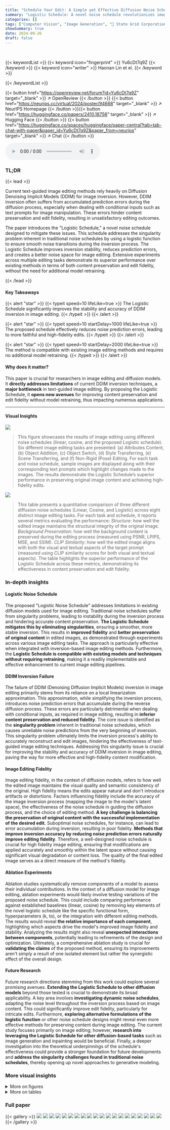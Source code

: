 ```yaml
---
title: "Schedule Your Edit: A Simple yet Effective Diffusion Noise Schedule for Image Editing"
summary: "Logistic Schedule: A novel noise schedule revolutionizes image editing by improving DDIM inversion, enhancing content preservation and edit fidelity without model retraining!"
categories: []
tags: ["Computer Vision", "Image Generation", "🏢 State Grid Corporation of China",]
showSummary: true
date: 2024-09-26
draft: false
---
```


<br>

{{< keywordList >}}
{{< keyword icon="fingerprint" >}} Yu6cDt7q9Z {{< /keyword >}}
{{< keyword icon="writer" >}} Haonan Lin et el. {{< /keyword >}}
 
{{< /keywordList >}}

{{< button href="https://openreview.net/forum?id=Yu6cDt7q9Z" target="_blank" >}}
↗ OpenReview
{{< /button >}}
{{< button href="https://neurips.cc/virtual/2024/poster/94668" target="_blank" >}}
↗ NeurIPS Homepage
{{< /button >}}{{< button href="https://huggingface.co/papers/2410.18756" target="_blank" >}}
↗ Hugging Face
{{< /button >}}
{{< button href="https://huggingface.co/spaces/huggingface/paper-central?tab=tab-chat-with-paper&paper_id=Yu6cDt7q9Z&paper_from=neurips" target="_blank" >}}
↗ Chat
{{< /button >}}



<audio controls>
    <source src="https://ai-paper-reviewer.com/Yu6cDt7q9Z/podcast.wav" type="audio/wav">
    Your browser does not support the audio element.
</audio>


### TL;DR


{{< lead >}}

Current text-guided image editing methods rely heavily on Diffusion Denoising Implicit Models (DDIM) for image inversion. However, DDIM inversion often suffers from accumulated prediction errors during the diffusion process, especially when dealing with conditional inputs such as text prompts for image manipulation. These errors hinder content preservation and edit fidelity, resulting in unsatisfactory editing outcomes. 

The paper introduces the "Logistic Schedule," a novel noise schedule designed to mitigate these issues.  This schedule addresses the singularity problem inherent in traditional noise schedules by using a logistic function to ensure smooth noise transitions during the inversion process.  The Logistic Schedule improves inversion stability, reduces prediction errors, and creates a better noise space for image editing.  Extensive experiments across multiple editing tasks demonstrate its superior performance over existing methods in terms of both content preservation and edit fidelity, without the need for additional model retraining.

{{< /lead >}}


#### Key Takeaways

{{< alert "star" >}}
{{< typeit speed=10 lifeLike=true >}} The Logistic Schedule significantly improves the stability and accuracy of DDIM inversion in image editing. {{< /typeit >}}
{{< /alert >}}

{{< alert "star" >}}
{{< typeit speed=10 startDelay=1000 lifeLike=true >}} The proposed schedule effectively reduces noise prediction errors, leading to more faithful and high-fidelity edits. {{< /typeit >}}
{{< /alert >}}

{{< alert "star" >}}
{{< typeit speed=10 startDelay=2000 lifeLike=true >}} The method is compatible with existing image editing methods and requires no additional model retraining. {{< /typeit >}}
{{< /alert >}}

#### Why does it matter?
This paper is crucial for researchers in image editing and diffusion models.  It **directly addresses limitations** of current DDIM inversion techniques, a **major bottleneck** in text-guided image editing.  By proposing the Logistic Schedule, it **opens new avenues** for improving content preservation and edit fidelity without model retraining, thus impacting numerous applications.

------
#### Visual Insights



![](https://ai-paper-reviewer.com/Yu6cDt7q9Z/figures_1_1.jpg)

> This figure showcases the results of image editing using different noise schedules (linear, cosine, and the proposed Logistic schedule).  Six different image editing tasks are presented: (a) Attributes Content, (b) Object Addition, (c) Object Switch, (d) Style Transferring, (e) Scene Transferring, and (f) Non-Rigid (Pose) Editing. For each task and noise schedule, sample images are displayed along with their corresponding text prompts which highlight changes made to the images. The results demonstrate the Logistic Schedule’s superior performance in preserving original image content and achieving high-fidelity edits.





![](https://ai-paper-reviewer.com/Yu6cDt7q9Z/tables_7_1.jpg)

> This table presents a quantitative comparison of three different diffusion noise schedules (Linear, Cosine, and Logistic) across eight distinct image editing tasks.  For each task and schedule, it reports several metrics evaluating the performance:  *Structure*: how well the edited image maintains the structural integrity of the original image.  *Background Preservation*: how well the background content is preserved during the editing process (measured using PSNR, LPIPS, MSE, and SSIM). *CLIP Similarity*: how well the edited image aligns with both the visual and textual aspects of the target prompt (measured using CLIP similarity scores for both visual and textual aspects). The table highlights the superior performance of the Logistic Schedule across these metrics, demonstrating its effectiveness in content preservation and edit fidelity.





### In-depth insights


#### Logistic Noise Schedule
The proposed "Logistic Noise Schedule" addresses limitations in existing diffusion models used for image editing.  Traditional noise schedules suffer from singularity problems, leading to instability during the inversion process and hindering accurate content preservation. **The Logistic Schedule mitigates this by eliminating singularities**, ensuring a smoother, more stable inversion.  This results in **improved fidelity** and **better preservation of original content** in edited images, as demonstrated through experiments across various image editing tasks.  The approach is particularly effective when integrated with inversion-based image editing methods.  Furthermore, the **Logistic Schedule is compatible with existing models and techniques without requiring retraining**, making it a readily implementable and effective enhancement to current image editing pipelines.

#### DDIM Inversion Failure
The failure of DDIM (Denoising Diffusion Implicit Models) inversion in image editing primarily stems from its reliance on a local linearization approximation.  This approximation, while simplifying the inversion process, introduces noise prediction errors that accumulate during the reverse diffusion process. These errors are particularly detrimental when dealing with conditional inputs, as required in image editing, resulting in **inferior content preservation and reduced fidelity**. The core issue is identified as the **singularity problem** inherent in traditional noise schedules, which causes unreliable noise predictions from the very beginning of inversion. This singularity problem ultimately limits the inversion process's ability to accurately reconstruct and edit images, hindering the effectiveness of text-guided image editing techniques.  Addressing this singularity issue is crucial for improving the stability and accuracy of DDIM inversion in image editing, paving the way for more effective and high-fidelity content modification.

#### Image Editing Fidelity
Image editing fidelity, in the context of diffusion models, refers to how well the edited image maintains the visual quality and semantic consistency of the original.  High fidelity means the edits appear natural and don't introduce artifacts or distortions.  Factors influencing fidelity include the accuracy of the image inversion process (mapping the image to the model's latent space), the effectiveness of the noise schedule in guiding the diffusion process, and the choice of editing method. **A key challenge is balancing the preservation of original content with the successful implementation of the desired edit.**  Suboptimal noise schedules, for instance, can lead to error accumulation during inversion, resulting in poor fidelity.  **Methods that improve inversion accuracy by reducing noise prediction errors naturally improve editing fidelity**. Therefore, a well-designed noise schedule is crucial for high fidelity image editing, ensuring that modifications are applied accurately and smoothly within the latent space without causing significant visual degradation or content loss.  The quality of the final edited image serves as a direct measure of the method's fidelity.

#### Ablation Experiments
Ablation studies systematically remove components of a model to assess their individual contributions.  In the context of a diffusion model for image editing, ablation experiments would likely involve testing variations of the proposed noise schedule.  This could include comparing performance against established baselines (linear, cosine) by removing key elements of the novel logistic schedule like the specific functional form, hyperparameters (k, to), or the integration with different editing methods. The results would reveal **the relative importance of each component**, highlighting which aspects drive the model's improved image fidelity and stability.  Analyzing the results might also reveal **unexpected interactions between components**, potentially leading to refinements of the design and optimization. Ultimately, a comprehensive ablation study is crucial for **validating the claims** of the proposed method, ensuring its improvements aren't simply a result of one isolated element but rather the synergistic effect of the overall design.

#### Future Research
Future research directions stemming from this work could explore several promising avenues.  **Extending the Logistic Schedule to other diffusion models** beyond those tested is crucial to demonstrate its broad applicability.  A key area involves **investigating dynamic noise schedules**, adapting the noise level throughout the inversion process based on image content. This could significantly improve edit fidelity, particularly for intricate edits. Furthermore, **exploring alternative formulations of the logistic function** or other noise schedule designs might reveal even more effective methods for preserving content during image editing.  The current study focuses primarily on image editing; however, **research into leveraging the Logistic Schedule for other diffusion-based tasks** such as image generation and inpainting would be beneficial.  Finally, a deeper investigation into the theoretical underpinnings of the schedule's effectiveness could provide a stronger foundation for future developments and **address the singularity challenges found in traditional noise schedules**, thereby opening up novel approaches to generative modeling.


### More visual insights

<details>
<summary>More on figures
</summary>


![](https://ai-paper-reviewer.com/Yu6cDt7q9Z/figures_2_1.jpg)

> This figure illustrates the DDIM inversion process in image editing and highlights its challenges. The left panel shows the process, starting from the source image (x0), approximating the ideal latent (x*) with the inverted latent (x*), and then sampling in two branches (with source and target conditions) to obtain reconstructed and edited images. The right panel shows that traditional noise schedules (linear and cosine) have singularities at t=0, which lead to noise prediction errors during inversion. 


![](https://ai-paper-reviewer.com/Yu6cDt7q9Z/figures_4_1.jpg)

> This figure compares three different noise schedules (scaled linear, cosine, and logistic) and shows their impact on image editing. The left panel displays the noise scales (√1 − ᾶt) over time for each schedule. The right panel focuses specifically on the logistic schedule and shows the derivative of x with respect to t (dxt/dt).  This derivative is key to inversion stability; the logistic schedule's smooth derivative prevents singularities that hinder accurate noise prediction, leading to improved fidelity in image editing.


![](https://ai-paper-reviewer.com/Yu6cDt7q9Z/figures_6_1.jpg)

> This figure showcases the results of six different image editing tasks using two different noise schedules: the linear schedule and the proposed Logistic Schedule.  Each row represents a different editing task: (a) Attributes Content, (b) Object Addition, (c) Object Switch, (d) Style Transferring, (e) Scene Transferring, and (f) Non-Rigid (Pose) Editing. The left column shows the original image and the next three columns present the results using the linear schedule and the Logistic Schedule, respectively.  Red text in the prompt indicates the part of the prompt related to the image edit. The figure demonstrates that the Logistic Schedule produces edits that better preserve the original content of the image, while successfully applying the desired edits, across all six tasks.


![](https://ai-paper-reviewer.com/Yu6cDt7q9Z/figures_8_1.jpg)

> This figure shows the effect of the hyperparameter k on the logistic noise schedule. The left panel shows the change in the remaining signal (āt) and log signal-to-noise ratio (logSNR) with different values of k.  The right panel shows the corresponding edited images resulting from using different values of k, demonstrating how the steepness of the logistic function affects the inversion process and final image output.  Higher values of k result in more rapid changes in āt and logSNR, and this leads to greater changes in the images, whereas smaller k values result in smoother transitions.


![](https://ai-paper-reviewer.com/Yu6cDt7q9Z/figures_8_2.jpg)

> This figure shows the effect of the hyperparameter to (midpoint of the logistic function) on the logistic noise schedule. The left panel shows the change in āt (remaining signal in latent space) and logSNR (log signal-to-noise ratio) with different values of to. The right panel shows the image editing results for three random seeds with varying values of to.  The different values of to illustrate how the change in āt and logSNR impact the resulting image edits. By changing the midpoint of the logistic function, the editing process is influenced, affecting the level of detail and fidelity in the edited image.


![](https://ai-paper-reviewer.com/Yu6cDt7q9Z/figures_27_1.jpg)

> This figure showcases the results of image editing experiments using different noise schedules. The top row displays the original images, and the subsequent rows illustrate the edited images produced using the scaled linear noise schedule (ours) and the logistic noise schedule. Each column represents a different image editing task: (a) attributes content editing, (b) object addition, (c) object switch, (d) style transferring, (e) scene transferring, and (f) non-rigid (pose) editing. The figure demonstrates that the logistic noise schedule produces superior results in terms of content preservation and edit fidelity compared to the scaled linear noise schedule.


![](https://ai-paper-reviewer.com/Yu6cDt7q9Z/figures_28_1.jpg)

> This figure showcases the results of image editing using different noise schedules.  It compares the performance of the proposed Logistic Schedule against a linear noise schedule across six different editing tasks: (a) attribute content editing, (b) object addition, (c) object switch, (d) style transferring, (e) scene transferring, and (f) non-rigid (pose) editing. The results highlight the Logistic Schedule's ability to maintain high fidelity and preserve the high-level semantics of the source image, significantly outperforming the linear schedule in most tasks.  Each task's text prompt is provided below the image samples.


![](https://ai-paper-reviewer.com/Yu6cDt7q9Z/figures_29_1.jpg)

> This figure showcases the results of image editing using different noise schedules.  The Logistic Schedule is compared to a linear schedule, demonstrating its superiority in maintaining high-fidelity and preserving the high-level semantics of the original image across various image manipulation tasks, including attribute changes, object addition and removal, style transfer, and non-rigid transformations.  Each subfigure (a-f) illustrates different editing tasks with the corresponding text prompts provided below each image.


![](https://ai-paper-reviewer.com/Yu6cDt7q9Z/figures_30_1.jpg)

> This figure showcases the results of image editing experiments using different noise schedules.  It compares the performance of the proposed 'Logistic Schedule' against a 'linear noise schedule'. Six different image editing tasks are presented, illustrating the superior performance of the Logistic Schedule in maintaining high-level semantic content, even when making detailed attribute changes or complex object manipulations.  Each task shows the original image, the edited image using a linear schedule, and the edited image using the Logistic Schedule.


![](https://ai-paper-reviewer.com/Yu6cDt7q9Z/figures_30_2.jpg)

> This figure shows the impact of varying guidance scales during both the forward (inversion) and reverse (denoising) processes of the DDIM method.  The x-axis represents the inversion guidance scale, ranging from 1 to 10, while the y-axis represents the denoising guidance scale, ranging from 3 to 25. Each cell in the grid displays an image generated using a specific combination of inversion and denoising guidance scales.  This visualizes how different combinations of guidance scales affect the final edited image.


![](https://ai-paper-reviewer.com/Yu6cDt7q9Z/figures_32_1.jpg)

> This figure showcases the results of image editing experiments using different noise schedules.  The Logistic Schedule is compared to a linear schedule across six editing tasks: attribute content, object addition, object switch, style transferring, scene transferring, and non-rigid pose editing.  Each task is illustrated with examples showing that the Logistic Schedule preserves more of the original image's semantics and achieves higher fidelity.  The text prompts used to guide the edits are shown below each image.


![](https://ai-paper-reviewer.com/Yu6cDt7q9Z/figures_33_1.jpg)

> This figure showcases the results of image editing experiments using different noise schedules.  It compares the performance of the proposed Logistic Schedule against a standard linear schedule.  Six types of image editing tasks are demonstrated: attributes content editing, object addition, object switch, style transferring, scene transferring, and non-rigid (pose) editing. For each task, examples are shown with the original image, the edited image using a linear schedule, and the edited image using the Logistic Schedule. The images clearly demonstrate the superior performance of the Logistic Schedule in preserving the original image content while making the desired modifications, highlighting the method's ability to maintain high-level semantics and fidelity.


![](https://ai-paper-reviewer.com/Yu6cDt7q9Z/figures_33_2.jpg)

> This figure shows a qualitative comparison of the proposed Logistic Schedule against linear and cosine schedules across eight different image editing tasks. Each task involves a different method, such as preserving background content, style transfer, or non-rigid pose editing.  It demonstrates the superior performance of the Logistic Schedule in maintaining high fidelity in the edited images while preserving the high-level semantics of the original image. The results highlight the adaptability and effectiveness of the Logistic Schedule across various editing tasks.


![](https://ai-paper-reviewer.com/Yu6cDt7q9Z/figures_34_1.jpg)

> This figure showcases qualitative results comparing the performance of the proposed Logistic Noise Schedule against the baseline linear schedule across six different image editing tasks.  Each row shows a different task (attributes content, object addition, object switch, style transferring, scene transferring, and non-rigid pose editing). The left column shows the original image, the middle column shows the result using the linear schedule, and the right column uses the Logistic schedule. The figure demonstrates that the Logistic Schedule achieves better preservation of the original image content, higher fidelity, and successful alteration across multiple image editing scenarios.


![](https://ai-paper-reviewer.com/Yu6cDt7q9Z/figures_35_1.jpg)

> This figure shows a qualitative comparison of image editing results using three different noise schedules (Linear, Cosine, and Logistic) across eight distinct editing tasks. Each task involves modifying different aspects of an image, such as attributes (color, material), object manipulation (addition, switch), scene modification, and non-rigid transformations (pose). The results highlight the superior performance of the Logistic Schedule in preserving the original image content while achieving high-fidelity editing results compared to Linear and Cosine schedules. Different editing methods are used depending on the task to maintain image quality and consistency.


![](https://ai-paper-reviewer.com/Yu6cDt7q9Z/figures_35_2.jpg)

> This figure shows a qualitative comparison of the Logistic Schedule against linear and cosine schedules across eight different image editing tasks. Each row represents a specific editing task, and three columns show the results for each noise schedule (Real Image, Linear Schedule, Cosine Schedule, Logistic Schedule). The results demonstrate that Logistic Schedule achieves higher fidelity and better preserves the original content than the other noise schedules across various image editing tasks.  The figure also indicates which specific editing methods were used to achieve the visual results for each task.


![](https://ai-paper-reviewer.com/Yu6cDt7q9Z/figures_36_1.jpg)

> This figure showcases the results of image editing using different noise schedules.  The Logistic Schedule is compared to a linear schedule, demonstrating its ability to maintain high-fidelity in various image editing tasks, including attribute content editing, object addition, object switching, style transferring, scene transferring, and non-rigid pose editing.  Each row represents a different editing task with examples, showing the original image and the results using both linear and logistic schedules.


![](https://ai-paper-reviewer.com/Yu6cDt7q9Z/figures_36_2.jpg)

> This figure displays a qualitative comparison of the Logistic Schedule against linear and cosine schedules for eight different image editing tasks. Each task is shown with the results from each of the three noise schedules and the original image.  The tasks include attribute editing, object switching, object addition, style transfer, scene transfer, and non-rigid pose editing. The figure aims to demonstrate the Logistic Schedule's superior performance in content preservation and edit fidelity.


</details>




<details>
<summary>More on tables
</summary>


![](https://ai-paper-reviewer.com/Yu6cDt7q9Z/tables_8_1.jpg)
> This table compares the performance of different noise schedules (Linear, Cosine, and Logistic) across various image editing tasks.  Metrics are provided for structure preservation (Structure Dist., PSNR, LPIPS, MSE, SSIM), visual and textual CLIP similarity, and background preservation.  The best-performing schedule for each metric in each task is shown in bold, with the second-best underlined.  This allows for a direct comparison of how different noise schedules impact image editing quality.

![](https://ai-paper-reviewer.com/Yu6cDt7q9Z/tables_9_1.jpg)
> This table compares the performance of different diffusion noise schedules (Linear, Cosine, and Logistic) across various image editing tasks.  For each task and schedule, it provides quantitative metrics assessing:  *Structure*: how well the overall image structure is preserved during editing (measured by DINO-I distance); *Background Preservation*: how well the background is maintained (measured by PSNR, LPIPS, MSE, and SSIM); and *CLIP Similarity*: how well the editing reflects the textual prompt (both visually and textually).  The bold values indicate the best-performing schedule for each metric, and underlined values highlight the second-best. This helps readers quickly compare the relative strengths of each schedule across different image editing tasks.

![](https://ai-paper-reviewer.com/Yu6cDt7q9Z/tables_9_2.jpg)
> This table presents a quantitative comparison of three different diffusion noise schedules (Linear, Cosine, and Logistic) across eight distinct image editing tasks.  For each task and schedule, the table provides several metrics to assess performance. These metrics evaluate the structural integrity of the edited image, the preservation of the background, and the overall consistency between the edited image and the associated text prompt.  Higher values generally indicate better performance for each metric, except for LPIPS and MSE, where lower is better. The table highlights the Logistic Schedule's superior performance across multiple metrics, demonstrating its effectiveness in content preservation and edit fidelity.

![](https://ai-paper-reviewer.com/Yu6cDt7q9Z/tables_24_1.jpg)
> This table quantitatively compares the performance of different diffusion noise schedules (Linear, Cosine, and Logistic) across various image editing tasks.  For each task and schedule, it provides several metrics related to structural fidelity (Structure Distance), background preservation (PSNR, LPIPS, MSE, SSIM), and text-image consistency (Visual and Textual CLIP Similarity).  The best performing schedule for each metric is highlighted in bold, indicating the superior performance of the Logistic Schedule in most scenarios.

![](https://ai-paper-reviewer.com/Yu6cDt7q9Z/tables_27_1.jpg)
> This table presents a quantitative comparison of three different diffusion noise schedules (Linear, Cosine, and Logistic) across eight image editing tasks.  For each task and schedule, the table provides metrics evaluating three aspects of the editing results:  structural similarity (Structure Distance), background preservation (PSNR, LPIPS, MSE, SSIM), and image-text consistency (Visual and Textual CLIP Similarity).  The best performance for each metric within each editing task is highlighted in bold, and the second-best is underlined, providing a clear comparison of the effectiveness of each noise schedule in different editing contexts.

![](https://ai-paper-reviewer.com/Yu6cDt7q9Z/tables_28_1.jpg)
> This table presents a quantitative comparison of three different noise schedules (Linear, Cosine, and Logistic) across eight distinct image editing tasks.  For each task and schedule, the table shows several metrics evaluating performance: Structure Distance, PSNR, LPIPS, MSE, SSIM, Visual CLIP Similarity, and Textual CLIP Similarity.  Higher PSNR and SSIM values generally indicate better image quality, while lower LPIPS and MSE values suggest better perceptual similarity. The Visual and Textual CLIP Similarity scores reflect how well the edited images align with the desired visual and textual prompts, respectively.  Bold values highlight the best-performing schedule for each metric within each task, and underlined values indicate the second-best performer.  This allows for a direct comparison of the effectiveness of each noise schedule across different editing scenarios.

![](https://ai-paper-reviewer.com/Yu6cDt7q9Z/tables_29_1.jpg)
> This table presents a quantitative comparison of different diffusion noise schedules (Linear, Cosine, and Logistic) across various image editing tasks.  For each schedule, the table shows several metrics evaluating performance: Structure Distance (lower is better), PSNR (higher is better), LPIPS (lower is better), MSE (lower is better), SSIM (higher is better), and CLIP similarity scores for both visual and textual aspects (higher is better). The bold values highlight the best-performing schedule for each metric within each task, while underlined values indicate the second-best. This allows for a direct comparison of the effectiveness of each noise schedule in preserving the image structure and overall fidelity across a range of image editing tasks.

![](https://ai-paper-reviewer.com/Yu6cDt7q9Z/tables_29_2.jpg)
> This table presents a quantitative comparison of three different diffusion noise schedules (Linear, Cosine, and Logistic) across eight distinct image editing tasks.  For each task and schedule, it provides multiple metrics assessing performance in three key aspects: 1) Structural fidelity, measured by the Structure Distance (lower is better); 2) Background preservation, evaluated using PSNR (higher is better), LPIPS (lower is better), MSE (lower is better), and SSIM (higher is better); and 3) Textual and visual consistency with the editing prompts, measured by the CLIP Similarity scores for both visual and textual aspects (higher is better). Bold values highlight the best-performing schedule for each metric within each task, while underlined values indicate the second-best performance. This allows for a comprehensive comparison of the noise schedules' effectiveness across various image editing scenarios.

![](https://ai-paper-reviewer.com/Yu6cDt7q9Z/tables_31_1.jpg)
> This table quantitatively compares the performance of three different diffusion noise schedules (Linear, Cosine, and Logistic) across various image editing tasks.  For each task and schedule, it presents metrics related to structural preservation (Structure Distance), background preservation (PSNR, LPIPS, MSE, SSIM), and image-text consistency (Visual and Textual CLIP Similarity).  Bold values highlight the best-performing schedule for each metric in each task, while underlined values indicate the second-best performance. This allows for a direct comparison of the effectiveness of each noise schedule in different aspects of image editing.

![](https://ai-paper-reviewer.com/Yu6cDt7q9Z/tables_31_2.jpg)
> This table presents a quantitative comparison of three different diffusion noise schedules (Linear, Cosine, and Logistic) across eight distinct image editing tasks.  For each task and schedule, the table displays several metrics evaluating the quality of the edited images.  These metrics assess structural similarity, background preservation (using PSNR, LPIPS, MSE, and SSIM), and visual and textual consistency with the target prompt (using CLIP scores).  The bold values highlight the best-performing schedule for each task, while underlined values indicate the second-best.

</details>




### Full paper

{{< gallery >}}
<img src="https://ai-paper-reviewer.com/Yu6cDt7q9Z/1.png" class="grid-w50 md:grid-w33 xl:grid-w25" />
<img src="https://ai-paper-reviewer.com/Yu6cDt7q9Z/2.png" class="grid-w50 md:grid-w33 xl:grid-w25" />
<img src="https://ai-paper-reviewer.com/Yu6cDt7q9Z/3.png" class="grid-w50 md:grid-w33 xl:grid-w25" />
<img src="https://ai-paper-reviewer.com/Yu6cDt7q9Z/4.png" class="grid-w50 md:grid-w33 xl:grid-w25" />
<img src="https://ai-paper-reviewer.com/Yu6cDt7q9Z/5.png" class="grid-w50 md:grid-w33 xl:grid-w25" />
<img src="https://ai-paper-reviewer.com/Yu6cDt7q9Z/6.png" class="grid-w50 md:grid-w33 xl:grid-w25" />
<img src="https://ai-paper-reviewer.com/Yu6cDt7q9Z/7.png" class="grid-w50 md:grid-w33 xl:grid-w25" />
<img src="https://ai-paper-reviewer.com/Yu6cDt7q9Z/8.png" class="grid-w50 md:grid-w33 xl:grid-w25" />
<img src="https://ai-paper-reviewer.com/Yu6cDt7q9Z/9.png" class="grid-w50 md:grid-w33 xl:grid-w25" />
<img src="https://ai-paper-reviewer.com/Yu6cDt7q9Z/10.png" class="grid-w50 md:grid-w33 xl:grid-w25" />
<img src="https://ai-paper-reviewer.com/Yu6cDt7q9Z/11.png" class="grid-w50 md:grid-w33 xl:grid-w25" />
<img src="https://ai-paper-reviewer.com/Yu6cDt7q9Z/12.png" class="grid-w50 md:grid-w33 xl:grid-w25" />
<img src="https://ai-paper-reviewer.com/Yu6cDt7q9Z/13.png" class="grid-w50 md:grid-w33 xl:grid-w25" />
<img src="https://ai-paper-reviewer.com/Yu6cDt7q9Z/14.png" class="grid-w50 md:grid-w33 xl:grid-w25" />
<img src="https://ai-paper-reviewer.com/Yu6cDt7q9Z/15.png" class="grid-w50 md:grid-w33 xl:grid-w25" />
<img src="https://ai-paper-reviewer.com/Yu6cDt7q9Z/16.png" class="grid-w50 md:grid-w33 xl:grid-w25" />
<img src="https://ai-paper-reviewer.com/Yu6cDt7q9Z/17.png" class="grid-w50 md:grid-w33 xl:grid-w25" />
<img src="https://ai-paper-reviewer.com/Yu6cDt7q9Z/18.png" class="grid-w50 md:grid-w33 xl:grid-w25" />
<img src="https://ai-paper-reviewer.com/Yu6cDt7q9Z/19.png" class="grid-w50 md:grid-w33 xl:grid-w25" />
<img src="https://ai-paper-reviewer.com/Yu6cDt7q9Z/20.png" class="grid-w50 md:grid-w33 xl:grid-w25" />
{{< /gallery >}}
